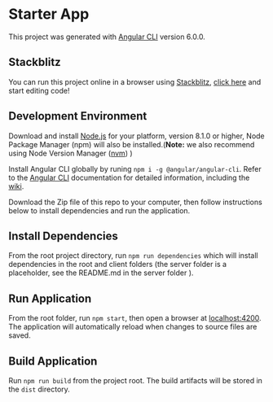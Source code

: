 # Starter App

This project was generated with [Angular CLI](https://cli.angular.io/) version 6.0.0.

## Stackblitz

You can run this project online in a browser using [Stackblitz](http://stackblitz.io), [click here](https://stackblitz.com/github/PBGUX/ng-starter-app/tree/master/client) and start editing code!

## Development Environment

Download and install [Node.js](https://nodejs.org) for your platform, version 8.1.0 or higher, Node Package Manager (npm) will also be installed.(**Note:** we also recommend using Node Version Manager ([nvm](https://github.com/creationix/nvm)) )

Install Angular CLI globally by runing `npm i -g @angular/angular-cli`. Refer to the [Angular CLI](https://cli.angular.io/) documentation for detailed information, including the [wiki](https://github.com/angular/angular-cli/wiki).

Download the Zip file of this repo to your computer, then follow instructions below to install dependencies and run the application.

## Install Dependencies

From the root project directory, run `npm run dependencies` which will install dependencies in the root and client folders (the server folder is a placeholder, see the README.md in the server folder ).

## Run Application

From the root folder, run `npm start`, then open a browser at [localhost:4200](http://localhost:4200). The application will automatically reload when changes to source files are saved.

## Build Application

Run `npm run build` from the project root. The build artifacts will be stored in the `dist` directory.

